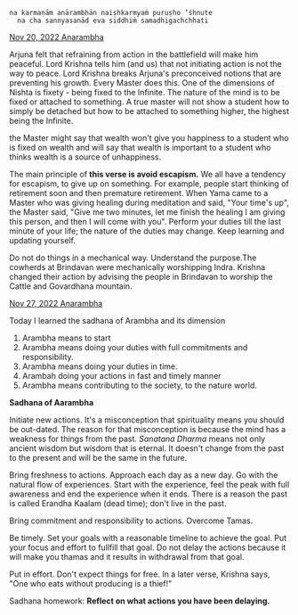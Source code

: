```
na karmaṇām anārambhān naiṣhkarmyaṁ puruṣho ’śhnute
  na cha sannyasanād eva siddhiṁ samadhigachchhati
```


[Nov 20, 2022 Anarambha](https://www.youtube.com/watch?v=EtvyrtCYvFE)

Arjuna felt that refraining from action in the battlefield will make him peaceful. Lord Krishna tells him (and us) that not initiating action is not the way to peace. Lord Krishna breaks Arjuna's preconceived notions that are preventing his growth. Every Master does this. One of the dimensions of Nishta is fixety - being fixed to the Infinite. The nature of the mind is to be fixed or attached to something. A true master will not show a student how to simply be detached but how to be attached to something higher, the highest being the Infinite.

the Master might say that wealth won't give you happiness to a student who is fixed on wealth and will say that wealth is important to a student who thinks wealth is a source of unhappiness.

The main principle of **this verse is avoid escapism.** We all have a tendency for escapism, to give up on something. For example, people start thinking of retirement soon and then premature retirement. When Yama came to a Master who was giving healing during meditation and said, "Your time's up", the Master said, "Give me two minutes, let me finish the healing I am giving this person, and then I will come with you". Perform your duties till the last minute of your life; the nature of the duties may change. Keep learning and updating yourself.

Do not do things in a mechanical way. Understand the purpose.The cowherds at Brindavan were mechanically worshipping Indra. Krishna
changed their action by advising the people in Brindavan to worship the Cattle and Govardhana mountain.


[Nov 27, 2022 Anarambha](https://www.youtube.com/watch?v=4skT8Tz2Bd4&t=2294s)

Today I learned the sadhana of Arambha and its dimension

1. Arambha means to start
2. Arambha means doing your duties with full commitments and responsibility.
3. Arambha means doing your duties in time.
4. Arambah doing your actions in fast and timely manner
5. Arambha means contributing to the society, to the nature world.


**Sadhana of Aarambha**

Initiate new actions. It's a misconception that spirituality means you should be out-dated. The reason for that misconception is because the mind has a weakness for things from the past. *Sanatana Dharma* means not only ancient wisdom but wisdom that is eternal. It doesn't change from the past to the present and will be the same in the future.

Bring freshness to actions. Approach each day as a new day. Go with the natural flow of experiences. Start with the experience, feel the peak with full awareness and end the experience when it ends. There is a reason the past is called Erandha Kaalam (dead time); don't live in the past.

Bring commitment and responsibility to actions. Overcome Tamas.

Be timely. Set your goals with a reasonable timeline to achieve the goal. Put your focus and effort to fullfill that goal. Do not delay the actions because it will make you thamas and it results in withdrawal from that goal.

Put in effort. Don't expect things for free. In a later verse, Krishna says, "One who eats without producing is a thief!"

Sadhana homework:
**Reflect on what actions you have been delaying.**